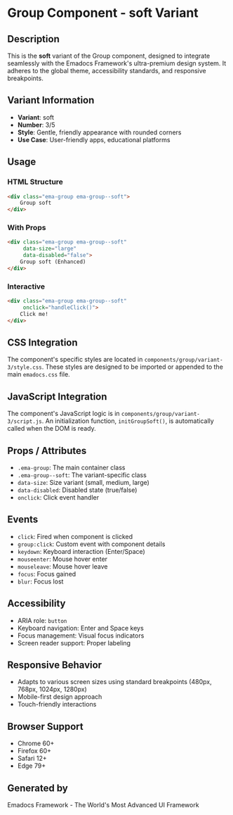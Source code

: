 # Group Component - soft Variant

## Description
This is the **soft** variant of the Group component, designed to integrate seamlessly with the Emadocs Framework's ultra-premium design system. It adheres to the global theme, accessibility standards, and responsive breakpoints.

## Variant Information
- **Variant**: soft
- **Number**: 3/5
- **Style**: Gentle, friendly appearance with rounded corners
- **Use Case**: User-friendly apps, educational platforms

## Usage

### HTML Structure
```html
<div class="ema-group ema-group--soft">
    Group soft
</div>
```

### With Props
```html
<div class="ema-group ema-group--soft" 
     data-size="large" 
     data-disabled="false">
    Group soft (Enhanced)
</div>
```

### Interactive
```html
<div class="ema-group ema-group--soft" 
     onclick="handleClick()">
    Click me!
</div>
```

## CSS Integration
The component's specific styles are located in `components/group/variant-3/style.css`. These styles are designed to be imported or appended to the main `emadocs.css` file.

## JavaScript Integration
The component's JavaScript logic is in `components/group/variant-3/script.js`. An initialization function, `initGroupSoft()`, is automatically called when the DOM is ready.

## Props / Attributes
- `.ema-group`: The main container class
- `.ema-group--soft`: The variant-specific class
- `data-size`: Size variant (small, medium, large)
- `data-disabled`: Disabled state (true/false)
- `onclick`: Click event handler

## Events
- `click`: Fired when component is clicked
- `group:click`: Custom event with component details
- `keydown`: Keyboard interaction (Enter/Space)
- `mouseenter`: Mouse hover enter
- `mouseleave`: Mouse hover leave
- `focus`: Focus gained
- `blur`: Focus lost

## Accessibility
- ARIA role: `button`
- Keyboard navigation: Enter and Space keys
- Focus management: Visual focus indicators
- Screen reader support: Proper labeling

## Responsive Behavior
- Adapts to various screen sizes using standard breakpoints (480px, 768px, 1024px, 1280px)
- Mobile-first design approach
- Touch-friendly interactions

## Browser Support
- Chrome 60+
- Firefox 60+
- Safari 12+
- Edge 79+

## Generated by
Emadocs Framework - The World's Most Advanced UI Framework
